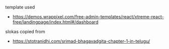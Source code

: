
template used
- https://demos.wrappixel.com/free-admin-templates/react/xtreme-react-free/landingpage/index.html#/dashboard

slokas copied from
- https://stotranidhi.com/srimad-bhagavadgita-chapter-1-in-telugu/